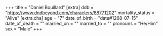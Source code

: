 +++
title = "Daniel Bouillard"
[extra]
ddb = "https://www.dndbeyond.com/characters/88771202"
mortality_status = "Alive"
[extra.cha]
age = "7"
date_of_birth = "date#1268-07-15"
date_of_death = ""
married_on = ""
married_to = ""
pronouns = "He/Him"
sex = "Male"
+++

